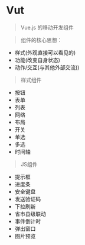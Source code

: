 # Vut 

> Vue.js 的移动开发组件

> 组件的核心思想：
- 样式(外观直接可以看见的)
- 功能(改变自身状态)
- 动作/交互(与其他外部交流))

> 样式组件
- 按钮
- 表单
- 列表
- 网络
- 布局
- 开关
- 单选
- 多选
- 时间轴



> JS组件
- 提示框
- 进度条
- 安全键盘
- 发送验证码
- 下拉刷新
- 省市县级联动
- 事件倒计时
- 弹出窗口
- 图片预览
